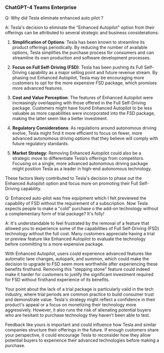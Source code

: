 ### ChatGPT-4 Teams Enterprise

Q: Why did Tesla eliminate enhanced auto pilot ?

A: Tesla's decision to eliminate the "Enhanced Autopilot" option from their offerings can be attributed to several strategic and business considerations:

1. **Simplification of Options**: Tesla has been known to streamline its product offerings periodically. By reducing the number of available options, Tesla simplifies the purchase process for consumers and can streamline its own production and software development processes.

2. **Focus on Full Self-Driving (FSD)**: Tesla has been pushing its Full Self-Driving capability as a major selling point and future revenue stream. By phasing out Enhanced Autopilot, Tesla may be encouraging more customers to opt for the more expensive FSD package, which promises more advanced features.

3. **Cost and Value Perception**: The features of Enhanced Autopilot were increasingly overlapping with those offered in the Full Self-Driving package. Customers might have found Enhanced Autopilot to be less valuable as more capabilities were incorporated into the FSD package, making the latter seem like a better investment.

4. **Regulatory Considerations**: As regulations around autonomous driving evolve, Tesla might find it more efficient to focus on fewer, more advanced autonomous driving options that they believe will comply with future regulatory standards.

5. **Market Strategy**: Removing Enhanced Autopilot could also be a strategic move to differentiate Tesla’s offerings from competitors. Focusing on a single, more advanced autonomous driving package might position Tesla as a leader in high-end autonomous technology.

These factors likely contributed to Tesla's decision to phase out the Enhanced Autopilot option and focus more on promoting their Full Self-Driving capability.

Q: Enhanced auto-pilot was free equipment which I felt previewed the capability of FSD without the requirement of a subscription. Now Tesla expects people to make a "cold" purchase o the add-on technology without a complementary form of trial package? It's folly!

A: It's understandable to feel frustrated by the removal of a feature that allowed you to experience some of the capabilities of Full Self-Driving (FSD) technology without the full cost. Many customers appreciate having a trial or preview feature like Enhanced Autopilot to evaluate the technology before committing to a more expensive package.

With Enhanced Autopilot, users could experience advanced features like automatic lane changes, autopark, and summon, which could make the decision to upgrade to FSD seem more worthwhile after experiencing these benefits firsthand. Removing this "stepping stone" feature could indeed make it harder for customers to justify the significant investment required for FSD without firsthand experience of its benefits.

Your point about the lack of a trial package is particularly valid in the tech industry, where trial periods are common practice to build consumer trust and demonstrate value. Tesla's strategy might reflect a confidence in their product's appeal or a focus on monetizing their technology more aggressively. However, it also runs the risk of alienating potential buyers who are hesitant to purchase technology they haven't been able to test.

Feedback like yours is important and could influence how Tesla and similar companies structure their offerings in the future. If enough customers share your perspective, it could encourage Tesla to reconsider how they allow potential buyers to experience their advanced technologies before making a purchase.
